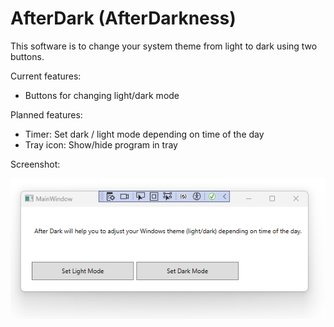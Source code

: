 AfterDark (AfterDarkness)
=========================

This software is to change your system theme from light to dark using two buttons.

Current features:

- Buttons for changing light/dark mode

Planned features:

- Timer: Set dark / light mode depending on time of the day
- Tray icon: Show/hide program in tray

Screenshot:

![screenshot.png](screenshot.png)